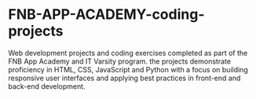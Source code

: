 # FNB-APP-ACADEMY-coding-projects
Web development projects and coding exercises completed as part of the FNB App Academy and IT Varsity program. the projects demonstrate proficiency in HTML, CSS, JavaScript and Python with a focus on building responsive user interfaces and applying best practices in front-end and back-end development. 
